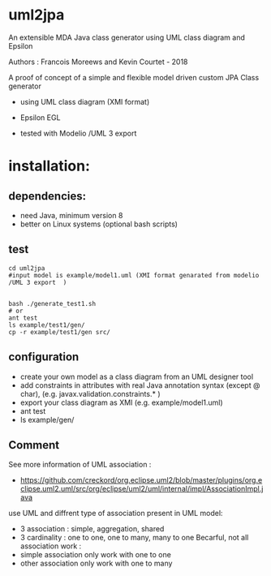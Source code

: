 # uml2jpa
An extensible  MDA Java  class generator using UML class diagram  and Epsilon

Authors : Francois Moreews  and  Kevin Courtet - 2018



A proof of concept of a simple and flexible model driven custom JPA Class generator 

* using UML class diagram (XMI format) 

* Epsilon EGL 

* tested with Modelio  /UML 3 export 

# installation:
## dependencies:
  * need Java, minimum version 8 
  * better on Linux systems (optional bash scripts)

## test
```
cd uml2jpa
#input model is example/model1.uml (XMI format genarated from modelio /UML 3 export  )


bash ./generate_test1.sh 
# or
ant test
ls example/test1/gen/
cp -r example/test1/gen src/
```


## configuration
 * create your own model as a class diagram from an UML designer tool
 * add constraints in attributes with real Java annotation syntax (except @ char), (e.g. javax.validation.constraints.* )
 * export your class diagram   as XMI (e.g. example/model1.uml)
 * ant test
 * ls example/gen/

## Comment 

See more information of UML association :
 * https://github.com/creckord/org.eclipse.uml2/blob/master/plugins/org.eclipse.uml2.uml/src/org/eclipse/uml2/uml/internal/impl/AssociationImpl.java

use UML and diffrent type of association present in UML model:
 * 3 association : simple, aggregation, shared 
 * 3 cardinality : one to one, one to many, many to one
Becarful, not all association work :
 * simple association only work with one to one
 * other association only work with one to many
